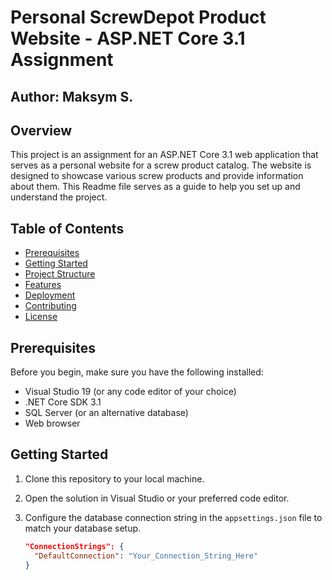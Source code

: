# Personal ScrewDepot Product Website - ASP.NET Core 3.1 Assignment

## Author: Maksym S.

## Overview
This project is an assignment for an ASP.NET Core 3.1 web application that serves as a personal website for a screw product catalog. The website is designed to showcase various screw products and provide information about them. This Readme file serves as a guide to help you set up and understand the project.

## Table of Contents
- [Prerequisites](#prerequisites)
- [Getting Started](#getting-started)
- [Project Structure](#project-structure)
- [Features](#features)
- [Deployment](#deployment)
- [Contributing](#contributing)
- [License](#license)

## Prerequisites
Before you begin, make sure you have the following installed:

- Visual Studio 19 (or any code editor of your choice) 
- .NET Core SDK 3.1
- SQL Server (or an alternative database)
- Web browser

## Getting Started
1. Clone this repository to your local machine.
2. Open the solution in Visual Studio or your preferred code editor.
3. Configure the database connection string in the `appsettings.json` file to match your database setup.

   ```json
   "ConnectionStrings": {
     "DefaultConnection": "Your_Connection_String_Here"
   }
